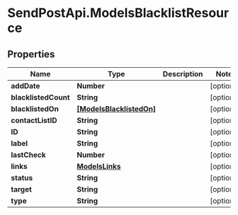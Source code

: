 # SendPostApi.ModelsBlacklistResource

## Properties
Name | Type | Description | Notes
------------ | ------------- | ------------- | -------------
**addDate** | **Number** |  | [optional] 
**blacklistedCount** | **String** |  | [optional] 
**blacklistedOn** | [**[ModelsBlacklistedOn]**](ModelsBlacklistedOn.md) |  | [optional] 
**contactListID** | **String** |  | [optional] 
**ID** | **String** |  | [optional] 
**label** | **String** |  | [optional] 
**lastCheck** | **Number** |  | [optional] 
**links** | [**ModelsLinks**](ModelsLinks.md) |  | [optional] 
**status** | **String** |  | [optional] 
**target** | **String** |  | [optional] 
**type** | **String** |  | [optional] 


